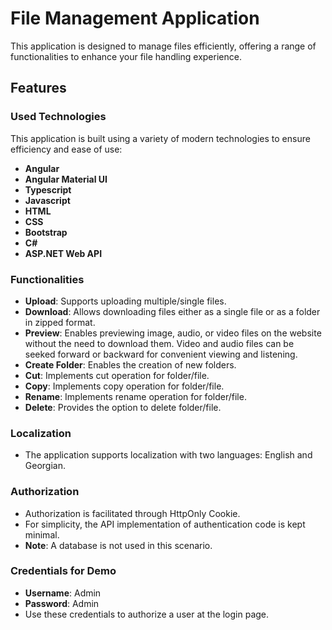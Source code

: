 # File Management Application

This application is designed to manage files efficiently, offering a range of functionalities to enhance your file handling experience.

## Features

### Used Technologies

This application is built using a variety of modern technologies to ensure efficiency and ease of use:

- **Angular**
- **Angular Material UI**
- **Typescript**
- **Javascript**
- **HTML**
- **CSS**
- **Bootstrap**
- **C#**
- **ASP.NET Web API**

### Functionalities
- **Upload**: Supports uploading multiple/single files.
- **Download**: Allows downloading files either as a single file or as a folder in zipped format.
- **Preview**: Enables previewing image, audio, or video files on the website without the need to download them. 
               Video and audio files can be seeked forward or backward for convenient viewing and listening.
- **Create Folder**: Enables the creation of new folders.
- **Cut**: Implements cut operation for folder/file.
- **Copy**: Implements copy operation for folder/file.
- **Rename**: Implements rename operation for folder/file.
- **Delete**: Provides the option to delete folder/file.

### Localization
- The application supports localization with two languages: English and Georgian.

### Authorization
- Authorization is facilitated through HttpOnly Cookie.
- For simplicity, the API implementation of authentication code is kept minimal.
- **Note**: A database is not used in this scenario.

### Credentials for Demo
- **Username**: Admin
- **Password**: Admin
- Use these credentials to authorize a user at the login page.
